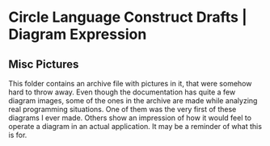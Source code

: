 ﻿Circle Language Construct Drafts | Diagram Expression
=====================================================

Misc Pictures
-------------

This folder contains an archive file with pictures in it, that were somehow hard to throw away. Even though the documentation has quite a few diagram images, some of the ones in the archive are made while analyzing real programming situations. One of them was the very first of these diagrams I ever made. Others show an impression of how it would feel to operate a diagram in an actual application. It may be a reminder of what this is for.